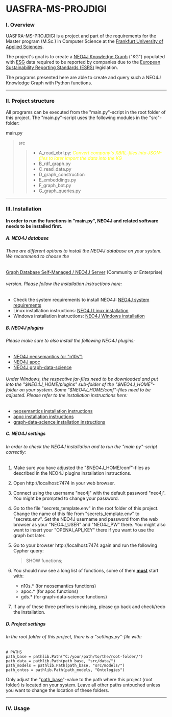 # UASFRA-MS-PROJDIGI
### I. Overview
UASFRA-MS-PROJDIGI is a project and part of the requirements for the Master program (M.Sc.) in Computer Science at the [Frankfurt University of Applied Sciences](https://www.frankfurt-university.de/en/studies/master-programs/general-computer-science-msc/for-prospective-students/).

The project's goal is to create a [NEO4J Knowledge Graph](https://neo4j.com/) ("KG") populated with [ESG](https://de.wikipedia.org/wiki/Environmental,_Social_and_Governance) data required to be reported by companies due to the [European Sustainability Reporting Standards (ESRS)](https://www.efrag.org/lab6?AspxAutoDetectCookieSupport=1) legislation. 

The programs presented here are able to create and query such a NEO4J Knowledge Graph with Python functions.
***
### II. Project structure
All programs can be executed from the "main.py"-script in the root folder of this project. The "main.py"-script uses the following modules in the "src"-folder:

main.py
> src
>> - A_read_xbrl.py: <em><span style="color: yellow;">Convert company's XBRL-files into JSON-files to later import the data into the KG</span></em>
>> - B_rdf_graph.py 
>> - C_read_data.py
>> - D_graph_construction
>> - E_embeddings.py
>> - F_graph_bot.py
>> - G_graph_queries.py
 

***
### III. Installation
#### In order to run the functions in "main.py", NEO4J and related software needs to be installed first.
##### A. NEO4J database
###### There are different options to install the NEO4J database on your system. We recommend to choose the 
[Graph Database Self-Managed / NEO4J Server](https://neo4j.com/deployment-center/#gdb-tab) (Community or Enterprise)  
###### version. Please follow the installation instructions here:
- Check the system requirements to install NEO4J: [NEO4J system requirements](https://neo4j.com/docs/operations-manual/current/installation/requirements/)
- Linux installation instructions: [NEO4J Linux installation](https://neo4j.com/docs/operations-manual/current/installation/linux/)
- Windows installation instructions: [NEO4J Windows installation](https://neo4j.com/docs/operations-manual/current/installation/windows/)

##### B. NEO4J plugins
###### Please make sure to also install the following NEO4J plugins:
- [NEO4J neosemantics (or "n10s")](https://github.com/neo4j-labs/neosemantics/releases)
- [NEO4J apoc](https://github.com/neo4j-contrib/neo4j-apoc-procedures/releases/4.1.0.11)
- [NEO4J graph-data-science](https://neo4j.com/deployment-center/#gds-tab)

###### Under Windows, the respective jar-files need to be downloaded and put into the "$NEO4J_HOME/plugins" sub-folder of the "$NEO4J_HOME"-folder on your system. Some "$NEO4J_HOME/conf"-files need to be adjusted. Please refer to the installation instructions here:
- [neosemantics installation instructions](https://neo4j.com/labs/neosemantics/installation/#_standalone_instance)
- [apoc installation instructions](https://neo4j.com/labs/apoc/4.1/installation/#neo4j-server)
- [graph-data-science installation instructions](https://neo4j.com/docs/graph-data-science/current/installation/neo4j-server/)

##### C. NEO4J settings
###### In order to check the NEO4J installation and to run the "main.py"-script correctly:

   1. Make sure you have adjusted the "$NEO4J_HOME/conf"-files as described in the NEO4J plugins installation instructions.
   2. Open http://localhost:7474 in your web browser.
   3. Connect using the username "neo4j" with the default password "neo4j". You might be prompted to change your password. 
   4. Go to the file "secrets_template.env" in the root folder of this project. Change the name of this file from "secrets_template.env" to "secrets.env". Set the NEO4J username and password from the web browser as your "NEO4J_USER" and "NEO4J_PW" there. You might also want to insert your "OPENAI_API_KEY" there if you want to use the graph bot later.
   5. Go to your browser http://localhost:7474 again and run the following Cypher query: 
      
        >SHOW functions;

   6. You should now see a long list of functions, some of them <b><u>must</u></b> start with:
      
      - n10s.* (for neosemantics functions)
      - apoc.* (for apoc functions)
      - gds.* (for graph-data-science functions)

   7. If any of these three prefixes is missing, please go back and check/redo the installation.

##### D. Project settings
###### In the root folder of this project, there is a "settings.py"-file with:
    # PATHS
    path_base = pathlib.Path("C:/your/path/to/the/root-folder/")
    path_data = pathlib.Path(path_base, "src/data/")
    path_models = pathlib.Path(path_base, "src/models/")
    path_ontos = pathlib.Path(path_models, "Ontologies")

Only adjust the "<u>path_base</u>"-value to the path where this project (root folder) is located on your system. Leave all other paths untouched unless you want to change the location of these folders. 

***

### IV. Usage